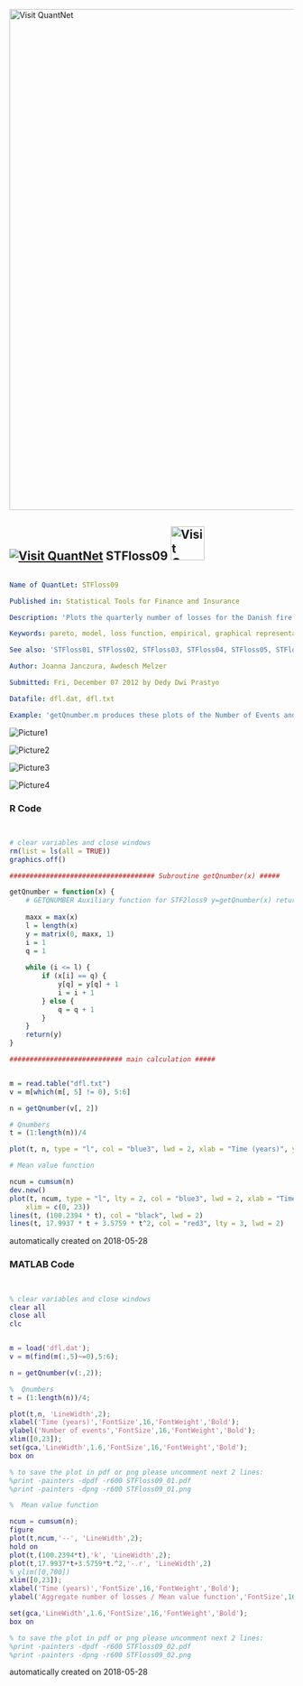 [<img src="https://github.com/QuantLet/Styleguide-and-FAQ/blob/master/pictures/banner.png" width="888" alt="Visit QuantNet">](http://quantlet.de/)

## [<img src="https://github.com/QuantLet/Styleguide-and-FAQ/blob/master/pictures/qloqo.png" alt="Visit QuantNet">](http://quantlet.de/) **STFloss09** [<img src="https://github.com/QuantLet/Styleguide-and-FAQ/blob/master/pictures/QN2.png" width="60" alt="Visit QuantNet 2.0">](http://quantlet.de/)

```yaml

Name of QuantLet: STFloss09

Published in: Statistical Tools for Finance and Insurance

Description: 'Plots the quarterly number of losses for the Danish fire data and the aggregate number of losses and the mean value funtion E(N_t) of the calibrated HPP and NHPP. Clearly the latter model gives a better fit to the data (dfl.dat/ dfl.txt). Requires getQnumber.m from Quantnet website.'

Keywords: pareto, model, loss function, empirical, graphical representation, visualization

See also: 'STFloss01, STFloss02, STFloss03, STFloss04, STFloss05, STFloss06, STFloss07, STFloss08, getQnumber'

Author: Joanna Janczura, Awdesch Melzer

Submitted: Fri, December 07 2012 by Dedy Dwi Prastyo

Datafile: dfl.dat, dfl.txt

Example: 'getQnumber.m produces these plots of the Number of Events and Aggregate number of losses / Mean value function over time.'


```

![Picture1](plotR1.png)

![Picture2](plotR2.png)

![Picture3](plotm1.png)

![Picture4](plotm2.png)

### R Code
```r


# clear variables and close windows
rm(list = ls(all = TRUE))
graphics.off()

#################################### Subroutine getQnumber(x) #####

getQnumber = function(x) {
    # GETQNUMBER Auxiliary function for STF2loss9 y=getQnumber(x) returns the quarterly number of losses.
    
    maxx = max(x)
    l = length(x)
    y = matrix(0, maxx, 1)
    i = 1
    q = 1
    
    while (i <= l) {
        if (x[i] == q) {
            y[q] = y[q] + 1
            i = i + 1
        } else {
            q = q + 1
        }
    }
    return(y)
}

############################ main calculation #####


m = read.table("dfl.txt")
v = m[which(m[, 5] != 0), 5:6]

n = getQnumber(v[, 2])

# Qnumbers
t = (1:length(n))/4

plot(t, n, type = "l", col = "blue3", lwd = 2, xlab = "Time (years)", ylab = "Number of events", xlim = c(0, 23))

# Mean value function

ncum = cumsum(n)
dev.new()
plot(t, ncum, type = "l", lty = 2, col = "blue3", lwd = 2, xlab = "Time (years)", ylab = "Aggregate number of losses / Mean value function", 
    xlim = c(0, 23))
lines(t, (100.2394 * t), col = "black", lwd = 2)
lines(t, 17.9937 * t + 3.5759 * t^2, col = "red3", lty = 3, lwd = 2) 

```

automatically created on 2018-05-28

### MATLAB Code
```matlab


% clear variables and close windows
clear all
close all
clc


m = load('dfl.dat');
v = m(find(m(:,5)~=0),5:6);

n = getQnumber(v(:,2));

%  Qnumbers
t = (1:length(n))/4;

plot(t,n, 'LineWidth',2);
xlabel('Time (years)','FontSize',16,'FontWeight','Bold');
ylabel('Number of events','FontSize',16,'FontWeight','Bold'); 
xlim([0,23]);
set(gca,'LineWidth',1.6,'FontSize',16,'FontWeight','Bold');
box on

% to save the plot in pdf or png please uncomment next 2 lines:
%print -painters -dpdf -r600 STFloss09_01.pdf
%print -painters -dpng -r600 STFloss09_01.png

%  Mean value function

ncum = cumsum(n);
figure
plot(t,ncum,'--', 'LineWidth',2);
hold on
plot(t,(100.2394*t),'k', 'LineWidth',2);
plot(t,17.9937*t+3.5759*t.^2,'-.r', 'LineWidth',2)
% ylim([0,700])
xlim([0,23]);
xlabel('Time (years)','FontSize',16,'FontWeight','Bold');
ylabel('Aggregate number of losses / Mean value function','FontSize',16,'FontWeight','Bold');

set(gca,'LineWidth',1.6,'FontSize',16,'FontWeight','Bold');
box on

% to save the plot in pdf or png please uncomment next 2 lines:
%print -painters -dpdf -r600 STFloss09_02.pdf
%print -painters -dpng -r600 STFloss09_02.png


```

automatically created on 2018-05-28
